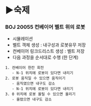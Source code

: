 # ▶숙제

### BOJ 20055 컨베이어 벨트 위의 로봇
- 시뮬레이션
- 벨트 객체 생성 : 내구성과 로봇유무 저장
- 컨베이어 링크드리스트 생성 : 벨트 저장
- 다음 과정을 순서대로 수행 (한 단계)
```
1. 컨베이어 한칸 회전 
   - N-1 위치에 로봇이 있다면 내리기
2. 로봇 움직일 수 있으면 움직이기
   - 움직였으면 내구도 감소
   - N-1 위치에 로봇이 있다면 내리기
3. 0 위치에 로봇 올릴 수 있으면 올리기
   - 올렸으면 내구도 감소
```

### 

### 

### 

### 

### 

### 

### 
